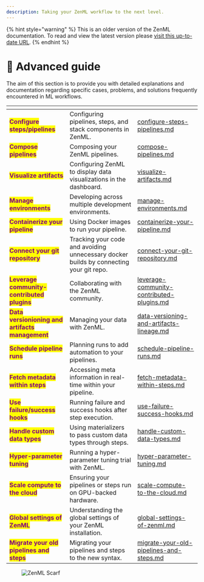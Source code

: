 ```yaml
---
description: Taking your ZenML workflow to the next level.
---
```


{% hint style="warning" %}
This is an older version of the ZenML documentation. To read and view the latest version please [visit this up-to-date URL](https://docs.zenml.io).
{% endhint %}


# 🐔 Advanced guide

The aim of this section is to provide you with detailed explanations and documentation regarding specific cases, problems, and solutions frequently encountered in ML workflows.

<table data-view="cards"><thead><tr><th></th><th></th><th data-hidden data-card-target data-type="content-ref"></th></tr></thead><tbody><tr><td><mark style="color:purple;"><strong>Configure steps/pipelines</strong></mark></td><td>Configuring pipelines, steps, and stack components in ZenML.</td><td><a href="configure-steps-pipelines.md">configure-steps-pipelines.md</a></td></tr><tr><td><mark style="color:purple;"><strong>Compose pipelines</strong></mark></td><td>Composing your ZenML pipelines.</td><td><a href="compose-pipelines.md">compose-pipelines.md</a></td></tr><tr><td><mark style="color:purple;"><strong>Visualize artifacts</strong></mark></td><td>Configuring ZenML to display data visualizations in the dashboard.</td><td><a href="visualize-artifacts.md">visualize-artifacts.md</a></td></tr><tr><td><mark style="color:purple;"><strong>Manage environments</strong></mark></td><td>Developing across multiple development environments.</td><td><a href="manage-environments.md">manage-environments.md</a></td></tr><tr><td><mark style="color:purple;"><strong>Containerize your pipeline</strong></mark></td><td>Using Docker images to run your pipeline.</td><td><a href="containerize-your-pipeline.md">containerize-your-pipeline.md</a></td></tr><tr><td><mark style="color:purple;"><strong>Connect your git repository</strong></mark></td><td>Tracking your code and avoiding unnecessary docker builds by connecting your git repo.</td><td><a href="connect-your-git-repository.md">connect-your-git-repository.md</a></td></tr><tr><td><mark style="color:purple;"><strong>Leverage community-contributed plugins</strong></mark></td><td>Collaborating with the ZenML community.</td><td><a href="leverage-community-contributed-plugins.md">leverage-community-contributed-plugins.md</a></td></tr><tr><td><mark style="color:purple;"><strong>Data versionioning and artifacts management</strong></mark></td><td>Managing your data with ZenML.</td><td><a href="data-versioning-and-artifacts-lineage.md">data-versioning-and-artifacts-lineage.md</a></td></tr><tr><td><mark style="color:purple;"><strong>Schedule pipeline runs</strong></mark></td><td>Planning runs to add automation to your pipelines.</td><td><a href="schedule-pipeline-runs.md">schedule-pipeline-runs.md</a></td></tr><tr><td><mark style="color:purple;"><strong>Fetch metadata within steps</strong></mark></td><td>Accessing meta information in real-time within your pipeline.</td><td><a href="fetch-metadata-within-steps.md">fetch-metadata-within-steps.md</a></td></tr><tr><td><mark style="color:purple;"><strong>Use failure/success hooks</strong></mark></td><td>Running failure and success hooks after step execution.</td><td><a href="use-failure-success-hooks.md">use-failure-success-hooks.md</a></td></tr><tr><td><mark style="color:purple;"><strong>Handle custom data types</strong></mark></td><td>Using materializers to pass custom data types through steps.</td><td><a href="handle-custom-data-types.md">handle-custom-data-types.md</a></td></tr><tr><td><mark style="color:purple;"><strong>Hyper-parameter tuning</strong></mark></td><td>Running a hyper-parameter tuning trial with ZenML.</td><td><a href="hyper-parameter-tuning.md">hyper-parameter-tuning.md</a></td></tr><tr><td><mark style="color:purple;"><strong>Scale compute to the cloud</strong></mark></td><td>Ensuring your pipelines or steps run on GPU-backed hardware.</td><td><a href="scale-compute-to-the-cloud.md">scale-compute-to-the-cloud.md</a></td></tr><tr><td><mark style="color:purple;"><strong>Global settings of ZenML</strong></mark></td><td>Understanding the global settings of your ZenML installation.</td><td><a href="global-settings-of-zenml.md">global-settings-of-zenml.md</a></td></tr><tr><td><mark style="color:purple;"><strong>Migrate your old pipelines and steps</strong></mark></td><td>Migrating your pipelines and steps to the new syntax.</td><td><a href="migrate-your-old-pipelines-and-steps.md">migrate-your-old-pipelines-and-steps.md</a></td></tr></tbody></table>


<!-- For scarf -->
<figure><img alt="ZenML Scarf" referrerpolicy="no-referrer-when-downgrade" src="https://static.scarf.sh/a.png?x-pxid=f0b4f458-0a54-4fcd-aa95-d5ee424815bc" /></figure>
